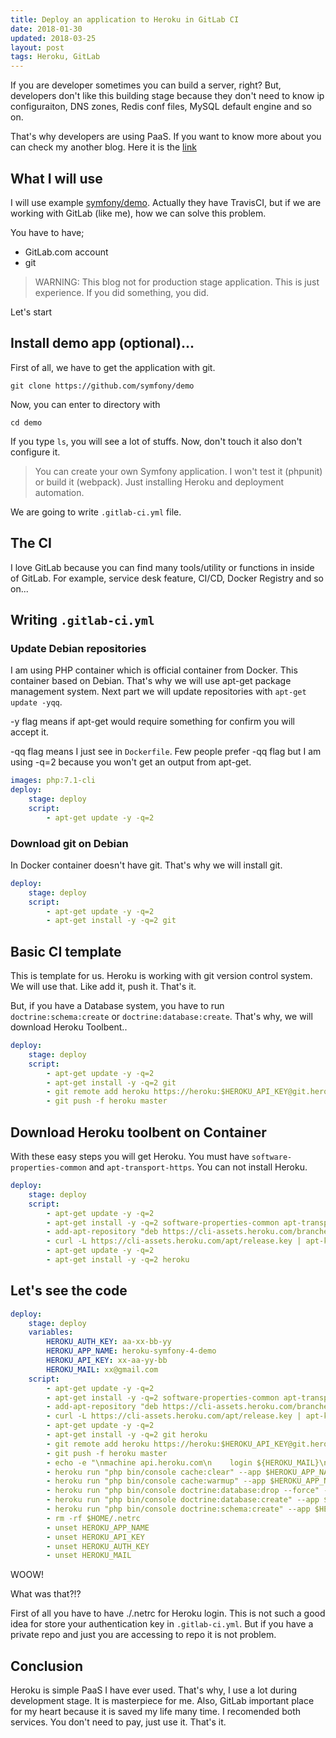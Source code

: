 ```yaml
---
title: Deploy an application to Heroku in GitLab CI
date: 2018-01-30
updated: 2018-03-25
layout: post
tags: Heroku, GitLab
---
```


If you are developer sometimes you can build a server, right? But, developers don't like this building stage because they don't need to know ip configuraiton, DNS zones, Redis conf files, MySQL default engine and so on.

That's why developers are using PaaS. If you want to know more about you can check my another blog. Here it is the [link](https://blog.berkhanberkdemir.com/2017/11/25/What-am-I-thinking-about-Heroku/index.html)

## What I will use

I will use example [symfony/demo](https://github.com/symfony/demo). Actually they have TravisCI, but if we are working with GitLab (like me), how we can solve this problem.

You have to have;
 - GitLab.com account
 - git

> WARNING: This blog not for production stage application. This is just experience. If you did something, you did.

Let's start

## Install demo app (optional)...
First of all, we have to get the application with git.

`git clone https://github.com/symfony/demo`

Now, you can enter to directory with

`cd demo`

If you type `ls`, you will see a lot of stuffs. Now, don't touch it also don't configure it.

> You can create your own Symfony application. I won't test it (phpunit) or build it (webpack). Just installing Heroku and deployment automation.

We are going to write `.gitlab-ci.yml` file.

## The CI

I love GitLab because you can find many tools/utility or functions in inside of GitLab. For example, service desk feature, CI/CD, Docker Registry and so on...

## Writing `.gitlab-ci.yml`

### Update Debian repositories

I am using PHP container which is official container from Docker. This container based on Debian. That's why we will use apt-get package management system. Next part we will update repositories with `apt-get update -yqq`.

-y flag means if apt-get would require something for confirm you will accept it.

-qq flag means I just see in `Dockerfile`. Few people prefer -qq flag but I am using -q=2 because you won't get an output from apt-get.

```yaml
images: php:7.1-cli
deploy:
    stage: deploy
    script:
        - apt-get update -y -q=2
```

### Download git on Debian

In Docker container doesn't have git. That's why we will install git.

```yaml
deploy:
    stage: deploy
    script:
        - apt-get update -y -q=2
        - apt-get install -y -q=2 git
```

## Basic CI template

This is template for us. Heroku is working with git version control system. We will use that. Like add it, push it. That's it.

But, if you have a Database system, you have to run `doctrine:schema:create` or `doctrine:database:create`. That's why, we will download Heroku Toolbent..

```yaml
deploy:
    stage: deploy
    script:
        - apt-get update -y -q=2
        - apt-get install -y -q=2 git
        - git remote add heroku https://heroku:$HEROKU_API_KEY@git.heroku.com/$HEROKU_APP_NAME.git
        - git push -f heroku master
```

## Download Heroku toolbent on Container

With these easy steps you will get Heroku. You must have `software-properties-common` and `apt-transport-https`. You can not install Heroku.

```yaml
deploy:
    stage: deploy
    script:
        - apt-get update -y -q=2
        - apt-get install -y -q=2 software-properties-common apt-transport-https
        - add-apt-repository "deb https://cli-assets.heroku.com/branches/stable/apt ./"
        - curl -L https://cli-assets.heroku.com/apt/release.key | apt-key add -
        - apt-get update -y -q=2
        - apt-get install -y -q=2 heroku
```

## Let's see the code

```yaml
deploy:
    stage: deploy
    variables:
        HEROKU_AUTH_KEY: aa-xx-bb-yy
        HEROKU_APP_NAME: heroku-symfony-4-demo
        HEROKU_API_KEY: xx-aa-yy-bb
        HEROKU_MAIL: xx@gmail.com
    script:
        - apt-get update -y -q=2
        - apt-get install -y -q=2 software-properties-common apt-transport-https
        - add-apt-repository "deb https://cli-assets.heroku.com/branches/stable/apt ./"
        - curl -L https://cli-assets.heroku.com/apt/release.key | apt-key add -
        - apt-get update -y -q=2
        - apt-get install -y -q=2 git heroku
        - git remote add heroku https://heroku:$HEROKU_API_KEY@git.heroku.com/$HEROKU_APP_NAME.git
        - git push -f heroku master
        - echo -e "\nmachine api.heroku.com\n    login ${HEROKU_MAIL}\n    password ${HEROKU_AUTH_KEY}\nmachine git.heroku.com\n    login ${HEROKU_MAIL}\n    password ${HEROKU_AUTH_KEY}" > $HOME/.netrc
        - heroku run "php bin/console cache:clear" --app $HEROKU_APP_NAME
        - heroku run "php bin/console cache:warmup" --app $HEROKU_APP_NAME
        - heroku run "php bin/console doctrine:database:drop --force" --app $HEROKU_APP_NAME
        - heroku run "php bin/console doctrine:database:create" --app $HEROKU_APP_NAME
        - heroku run "php bin/console doctrine:schema:create" --app $HEROKU_APP_NAME
        - rm -rf $HOME/.netrc
        - unset HEROKU_APP_NAME
        - unset HEROKU_API_KEY
        - unset HEROKU_AUTH_KEY
        - unset HEROKU_MAIL
```

WOOW!

What was that?!?

First of all you have to have ./.netrc for Heroku login. This is not such a good idea for store your authentication key in `.gitlab-ci.yml`. But if you have a private repo and just you are accessing to repo it is not problem.

## Conclusion

Heroku is simple PaaS I have ever used. That's why, I use a lot during development stage. It is masterpiece for me. Also, GitLab important place for my heart because it is saved my life many time. I recomended both services. You don't need to pay, just use it. That's it.
